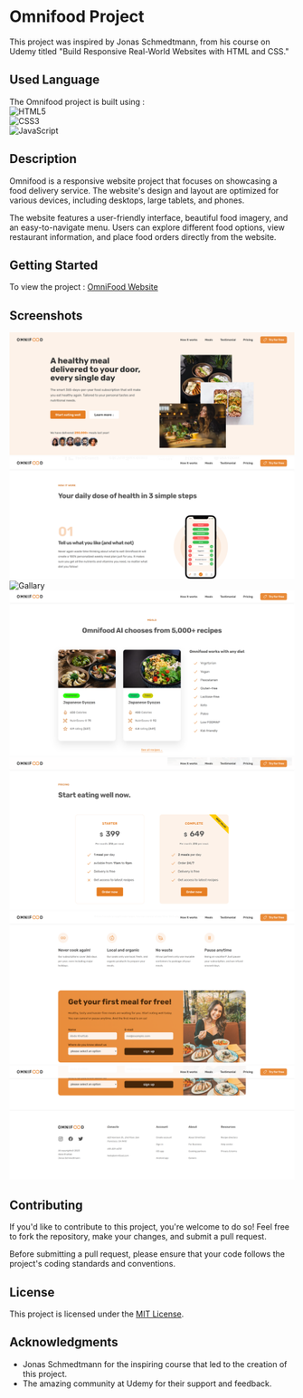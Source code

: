 # Omnifood Project

This project was inspired by Jonas Schmedtmann, from his course on Udemy titled "Build Responsive Real-World Websites with HTML and CSS."

## Used Language

The Omnifood project is built using :
<br/>
![HTML5](https://img.shields.io/badge/html5-%23E34F26.svg?style=for-the-badge&logo=html5&logoColor=white)
<br/>
![CSS3](https://img.shields.io/badge/css3-%231572B6.svg?style=for-the-badge&logo=css3&logoColor=white)
<br/>
![JavaScript](https://img.shields.io/badge/javascript-%23323330.svg?style=for-the-badge&logo=javascript&logoColor=%23F7DF1E)



## Description

Omnifood is a responsive website project that focuses on showcasing a food delivery service. The website's design and layout are optimized for various devices, including desktops, large tablets, and phones.

The website features a user-friendly interface, beautiful food imagery, and an easy-to-navigate menu. Users can explore different food options, view restaurant information, and place food orders directly from the website.

## Getting Started

To view the project : <a href="https://omnifood-abdo-khattab.netlify.app/">OmniFood Website </a>

## Screenshots
  
![Hero Secion](screenshots/Hero.png)
![How it works](screenshots/How%20it%20work.png)
![Gallary](screenshots/gallay%20%26%20Testomonials.png)
![meals](screenshots/meals.png)
![plans](screenshots/plans.png)
![form](screenshots/form.png)
![foolter](screenshots/footer.png)

## Contributing

If you'd like to contribute to this project, you're welcome to do so! Feel free to fork the repository, make your changes, and submit a pull request.

Before submitting a pull request, please ensure that your code follows the project's coding standards and conventions.

## License

This project is licensed under the [MIT License](LICENSE).

## Acknowledgments

- Jonas Schmedtmann for the inspiring course that led to the creation of this project.
- The amazing community at Udemy for their support and feedback.
